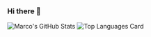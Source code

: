 ### Hi there 👋

![Marco's GitHub Stats](https://github-readme-stats.vercel.app/api?username=thisMarco&theme=dark&show_icons=true&count_private=true)
![Top Languages Card](https://github-readme-stats.vercel.app/api/top-langs/?username=shinokada&layout=compact)

<!--
**thisMarco/thisMarco** is a ✨ _special_ ✨ repository because its `README.md` (this file) appears on your GitHub profile.

Here are some ideas to get you started:

- 🔭 I’m currently working on ...
- 🌱 I’m currently learning ...
- 👯 I’m looking to collaborate on ...
- 🤔 I’m looking for help with ...
- 💬 Ask me about ...
- 📫 How to reach me: ...
- 😄 Pronouns: ...
- ⚡ Fun fact: ...
-->
